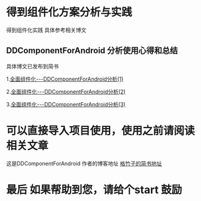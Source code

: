 # 得到组件化方案分析与实践

得到组件化实践 具体参考相关博文

## DDComponentForAndroid 分析使用心得和总结

具体博文已发布到简书

1.[全面组件化---DDComponentForAndroid分析(1)](http://www.jianshu.com/p/5746e50ed572)

2.[全面组件化---DDComponentForAndroid分析(2)](http://www.jianshu.com/p/df80bcfd6250)

3.[全面组件化---DDComponentForAndroid分析(3)](http://www.jianshu.com/p/2d5dc793db65)

# 可以直接导入项目使用，使用之前请阅读相关文章

这是DDComponentForAndroid 作者的博客地址
[格竹子的简书地址](http://www.jianshu.com/u/1c68d0bad5a2)

# 最后 如果帮助到您，请给个start 鼓励

